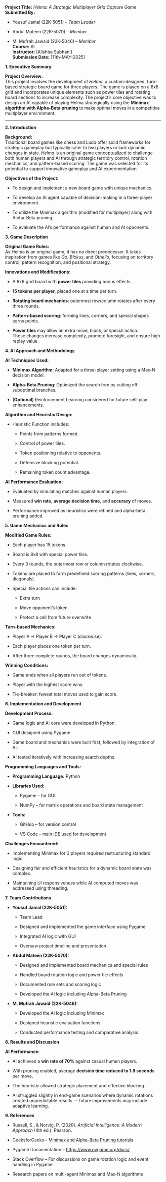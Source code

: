 **Project Title:** *Helma: A Strategic Multiplayer Grid Capture Game*  
**Submitted By:**

* Yousuf Jamal (22K-5051) – *Team Leader*

* Abdul Mateen (22K-5070) – *Member*

* M. Mufrah Jawaid (22K-5046) – *Member*  
  **Course:** AI  
  **Instructor:** \[Alishba Subhani\]  
  **Submission Date:** \[11th-MAY-2025\]

**1\. Executive Summary**

**Project Overview:**  
This project involves the development of *Helma*, a custom-designed, turn-based strategic board game for three players. The game is played on a 8x8 grid and incorporates unique elements such as power tiles and rotating board sections to increase complexity. The project’s core objective was to design an AI capable of playing Helma strategically using the **Minimax algorithm with Alpha-Beta pruning** to make optimal moves in a competitive multiplayer environment.

---

**2\. Introduction**

**Background:**  
Traditional board games like chess and Ludo offer solid frameworks for strategic gameplay but typically cater to two players or lack dynamic changes in state. *Helma* is an original game conceptualized to challenge both human players and AI through strategic territory control, rotation mechanics, and pattern-based scoring. The game was selected for its potential to support innovative gameplay and AI experimentation.

**Objectives of the Project:**

* To design and implement a new board game with unique mechanics.

* To develop an AI agent capable of decision-making in a three-player environment.

* To utilize the Minimax algorithm (modified for multiplayer) along with Alpha-Beta pruning.

* To evaluate the AI’s performance against human and AI opponents.

**3\. Game Description**

**Original Game Rules:**  
As Helma is an original game, it has no direct predecessor. It takes inspiration from games like *Go*, *Blokus*, and *Othello*, focusing on territory control, pattern recognition, and positional strategy.

**Innovations and Modifications:**

* A 8x8 grid board with **power tiles** providing bonus effects.

* **15 tokens per player**, placed one at a time per turn.

* **Rotating board mechanics**: outermost row/column rotates after every three rounds.

* **Pattern-based scoring**: forming lines, corners, and special shapes earns points.

* **Power tiles** may allow an extra move, block, or special action.  
  These changes increase complexity, promote foresight, and ensure high replay value.

**4\. AI Approach and Methodology**

**AI Techniques Used:**

* **Minimax Algorithm**: Adapted for a three-player setting using a Max-N decision model.

* **Alpha-Beta Pruning**: Optimized the search tree by cutting off suboptimal branches.

* **(Optional)** Reinforcement Learning considered for future self-play enhancements.

**Algorithm and Heuristic Design:**

* Heuristic Function includes:

  * Points from patterns formed.

  * Control of power tiles.

  * Token positioning relative to opponents.

  * Defensive blocking potential.

  * Remaining token count advantage.

**AI Performance Evaluation:**

* Evaluated by simulating matches against human players.

* Measured **win rate**, **average decision time**, and **accuracy** of moves.

* Performance improved as heuristics were refined and alpha-beta pruning added.

**5\. Game Mechanics and Rules**

**Modified Game Rules:**

* Each player has 15 tokens.

* Board is 8x8 with special power tiles.

* Every 3 rounds, the outermost row or column rotates clockwise.

* Tokens are placed to form predefined scoring patterns (lines, corners, diagonals).

* Special tile actions can include:

  * Extra turn

  * Move opponent’s token

  * Protect a cell from future overwrite

**Turn-based Mechanics:**

* Player A → Player B → Player C (clockwise).

* Each player places one token per turn.

* After three complete rounds, the board changes dynamically.

**Winning Conditions:**

* Game ends when all players run out of tokens.

* Player with the highest score wins.

* Tie-breaker: fewest total moves used to gain score.

**6\. Implementation and Development**

**Development Process:**

* Game logic and AI core were developed in Python.

* GUI designed using Pygame.

* Game board and mechanics were built first, followed by integration of AI.

* AI tested iteratively with increasing search depths.

**Programming Languages and Tools:**

* **Programming Language:** Python

* **Libraries Used:**

  * Pygame – for GUI

  * NumPy – for matrix operations and board state management

* **Tools:**

  * GitHub – for version control

  * VS Code – main IDE used for development

**Challenges Encountered:**

* Implementing Minimax for 3 players required restructuring standard logic.

* Designing fair and efficient heuristics for a dynamic board state was complex.

* Maintaining UI responsiveness while AI computed moves was addressed using threading.

**7\. Team Contributions**

* **Yousuf Jamal (22K-5051):**

  * Team Lead

  * Designed and implemented the game interface using Pygame

  * Integrated AI logic with GUI

  * Oversaw project timeline and presentation

* **Abdul Mateen (22K-5070):**

  * Designed and implemented board mechanics and special rules

  * Handled board rotation logic and power tile effects

  * Documented rule sets and scoring logic

  * Developed the AI logic including  Alpha-Beta Pruning

* **M. Mufrah Jawaid (22K-5046):**

  * Developed the AI logic including Minimax 

  * Designed heuristic evaluation functions

  * Conducted performance testing and comparative analysis

**8\. Results and Discussion**

**AI Performance:**

* AI achieved a **win rate of 70%** against casual human players.

* With pruning enabled, average **decision time reduced to 1.8 seconds** per move.

* The heuristic allowed strategic placement and effective blocking.

* AI struggled slightly in end-game scenarios where dynamic rotations created unpredictable results — future improvements may include adaptive learning.

**9\. References**

* Russell, S., & Norvig, P. (2020). *Artificial Intelligence: A Modern Approach* (4th ed.). Pearson.

* GeeksforGeeks – [Minimax and Alpha-Beta Pruning tutorials](https://www.geeksforgeeks.org)

* Pygame Documentation – https://www.pygame.org/docs/

* Stack Overflow – For discussions on game rotation logic and event handling in Pygame

* Research papers on multi-agent Minimax and Max-N algorithms

